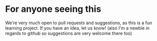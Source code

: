 # For anyone seeing this
We're very much open to pull requests and suggestions, as this is a fun learning project. If you have an idea, let us know!
(also I'm a newbie in regards to github so suggestions are very welcome there too) 
